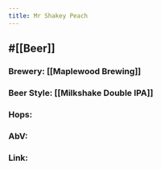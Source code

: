 ```yaml
---
title: Mr Shakey Peach
---
```


## #[[Beer]]
### Brewery: [[Maplewood Brewing]]

### Beer Style: [[Milkshake Double IPA]]

### Hops:

### AbV:

### Link:
